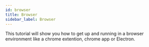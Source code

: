 ```yaml
---
id: browser
title: Browser
sidebar_label: Browser
---
```


This tutorial will show you how to get up and running in a browser environment like a chrome extention, chrome app or Electron.
